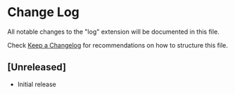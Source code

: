 # Change Log

All notable changes to the "log" extension will be documented in this file.

Check [Keep a Changelog](http://keepachangelog.com/) for recommendations on how to structure this file.

## [Unreleased]

- Initial release